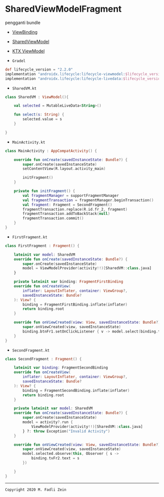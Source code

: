 # SharedViewModelFragment
 pengganti bundle
 
 - [ViewBinding](https://github.com/gzeinnumer/ViewBindingExample)
 - [SharedViewModel](https://developer.android.com/topic/libraries/architecture/viewmodel?hl=id#sharing)
 - [KTX ViewModel](https://github.com/gzeinnumer/ViewModelLiveDataExampleKT)

 - `Gradel`
 ```gradle
def lifecycle_version = "2.2.0"
implementation "androidx.lifecycle:lifecycle-viewmodel:$lifecycle_version"
implementation "androidx.lifecycle:lifecycle-livedata:$lifecycle_version"
```

- `SharedVM.kt`
```kotlin
class SharedVM : ViewModel(){

    val selected = MutableLiveData<String>()

    fun select(s: String) {
        selected.value = s
    }

}
```

- `MainActivity.kt`
```kotlin
class MainActivity : AppCompatActivity() {

    override fun onCreate(savedInstanceState: Bundle?) {
        super.onCreate(savedInstanceState)
        setContentView(R.layout.activity_main)

        initFragment()
    }

    private fun initFragment() {
        val fragmentManager = supportFragmentManager
        val fragmentTransaction = fragmentManager.beginTransaction()
        val fragment: Fragment = SecondFragment()
        fragmentTransaction.replace(R.id.fr_2, fragment)
        fragmentTransaction.addToBackStack(null)
        fragmentTransaction.commit()
    }
}
```

- `FirstFragment.kt`
```kotlin
class FirstFragment : Fragment() {

    lateinit var model: SharedVM
    override fun onCreate(savedInstanceState: Bundle?) {
        super.onCreate(savedInstanceState)
        model = ViewModelProvider(activity!!)[SharedVM::class.java]
    }

    private lateinit var binding: FragmentFirstBinding
    override fun onCreateView(
        inflater: LayoutInflater, container: ViewGroup?,
        savedInstanceState: Bundle?
    ): View? {
        binding = FragmentFirstBinding.inflate(inflater)
        return binding.root
    }

    override fun onViewCreated(view: View, savedInstanceState: Bundle?) {
        super.onViewCreated(view, savedInstanceState)
        binding.btnFr1.setOnClickListener { v -> model.select(binding.tvFr1.text.toString()) }
    }
}
```

- `SecondFragment.kt`
```kotlin
class SecondFragment : Fragment() {

    lateinit var binding: FragmentSecondBinding
    override fun onCreateView(
        inflater: LayoutInflater, container: ViewGroup?,
        savedInstanceState: Bundle?
    ): View? {
        binding = FragmentSecondBinding.inflate(inflater)
        return binding.root
    }

    private lateinit var model: SharedVM
    override fun onCreate(savedInstanceState: Bundle?) {
        super.onCreate(savedInstanceState)
        model = activity?.run {
            ViewModelProvider(activity!!)[SharedVM::class.java]
        } ?: throw Exception("Invalid Activity")
    }

    override fun onViewCreated(view: View, savedInstanceState: Bundle?) {
        super.onViewCreated(view, savedInstanceState)
        model.selected.observe(this, Observer { s ->
            binding.tvFr2.text = s
        })

    }
}
```
---

```
Copyright 2020 M. Fadli Zein
```
